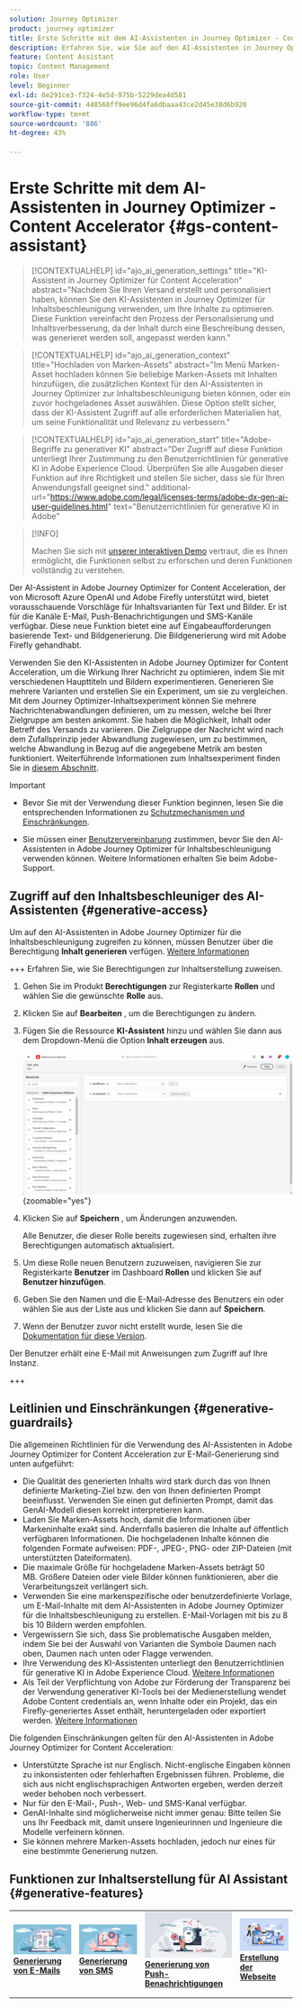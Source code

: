 ```yaml
---
solution: Journey Optimizer
product: journey optimizer
title: Erste Schritte mit dem AI-Assistenten in Journey Optimizer - Content Accelerator
description: Erfahren Sie, wie Sie auf den AI-Assistenten in Journey Optimizer - Content Accelerator zugreifen und mit ihm arbeiten können
feature: Content Assistant
topic: Content Management
role: User
level: Beginner
exl-id: 6e291ce3-f324-4e5d-975b-5229dea4d581
source-git-commit: 448568ff9ee96d4fa6dbaaa43ce2d45e38d6b920
workflow-type: tm+mt
source-wordcount: '886'
ht-degree: 43%

---
```


# Erste Schritte mit dem AI-Assistenten in Journey Optimizer - Content Accelerator {#gs-content-assistant}

>[!CONTEXTUALHELP]
>id="ajo_ai_generation_settings"
>title="KI-Assistent in Journey Optimizer für Content Acceleration"
>abstract="Nachdem Sie Ihren Versand erstellt und personalisiert haben, können Sie den KI-Assistenten in Journey Optimizer für Inhaltsbeschleunigung verwenden, um Ihre Inhalte zu optimieren. Diese Funktion vereinfacht den Prozess der Personalisierung und Inhaltsverbesserung, da der Inhalt durch eine Beschreibung dessen, was generieret werden soll, angepasst werden kann."

>[!CONTEXTUALHELP]
>id="ajo_ai_generation_context"
>title="Hochladen von Marken-Assets"
>abstract="Im Menü Marken-Asset hochladen können Sie beliebige Marken-Assets mit Inhalten hinzufügen, die zusätzlichen Kontext für den AI-Assistenten in Journey Optimizer zur Inhaltsbeschleunigung bieten können, oder ein zuvor hochgeladenes Asset auswählen. Diese Option stellt sicher, dass der KI-Assistent Zugriff auf alle erforderlichen Materialien hat, um seine Funktionalität und Relevanz zu verbessern."

>[!CONTEXTUALHELP]
>id="ajo_ai_generation_start"
>title="Adobe-Begriffe zu generativer KI"
>abstract="Der Zugriff auf diese Funktion unterliegt Ihrer Zustimmung zu den Benutzerrichtlinien für generative KI in Adobe Experience Cloud. Überprüfen Sie alle Ausgaben dieser Funktion auf ihre Richtigkeit und stellen Sie sicher, dass sie für Ihren Anwendungsfall geeignet sind."
>additional-url="https://www.adobe.com/legal/licenses-terms/adobe-dx-gen-ai-user-guidelines.html" text="Benutzerrichtlinien für generative KI in Adobe"

>[!INFO]
>
>Machen Sie sich mit [unserer interaktiven Demo](https://experienceleague.adobe.com/en/apps/journey-optimizer/ai-assistant-content-accelerator) vertraut, die es Ihnen ermöglicht, die Funktionen selbst zu erforschen und deren Funktionen vollständig zu verstehen.


Der AI-Assistent in Adobe Journey Optimizer for Content Acceleration, der von Microsoft Azure OpenAI und Adobe Firefly unterstützt wird, bietet vorausschauende Vorschläge für Inhaltsvarianten für Text und Bilder. Er ist für die Kanäle E-Mail, Push-Benachrichtigungen und SMS-Kanäle verfügbar. Diese neue Funktion bietet eine auf Eingabeaufforderungen basierende Text- und Bildgenerierung. Die Bildgenerierung wird mit Adobe Firefly gehandhabt.

Verwenden Sie den KI-Assistenten in Adobe Journey Optimizer for Content Acceleration, um die Wirkung Ihrer Nachricht zu optimieren, indem Sie mit verschiedenen Haupttiteln und Bildern experimentieren. Generieren Sie mehrere Varianten und erstellen Sie ein Experiment, um sie zu vergleichen. Mit dem Journey Optimizer-Inhaltsexperiment können Sie mehrere Nachrichtenabwandlungen definieren, um zu messen, welche bei Ihrer Zielgruppe am besten ankommt. Sie haben die Möglichkeit, Inhalt oder Betreff des Versands zu variieren. Die Zielgruppe der Nachricht wird nach dem Zufallsprinzip jeder Abwandlung zugewiesen, um zu bestimmen, welche Abwandlung in Bezug auf die angegebene Metrik am besten funktioniert. Weiterführende Informationen zum Inhaltsexperiment finden Sie in [diesem Abschnitt](../content-management/content-experiment.md).

>[!IMPORTANT]
>
>* Bevor Sie mit der Verwendung dieser Funktion beginnen, lesen Sie die entsprechenden Informationen zu [Schutzmechanismen und Einschränkungen](#generative-guardrails).
>
>
>* Sie müssen einer [Benutzervereinbarung](https://www.adobe.com/legal/licenses-terms/adobe-dx-gen-ai-user-guidelines.html) zustimmen, bevor Sie den AI-Assistenten in Adobe Journey Optimizer für Inhaltsbeschleunigung verwenden können. Weitere Informationen erhalten Sie beim Adobe-Support.

## Zugriff auf den Inhaltsbeschleuniger des AI-Assistenten {#generative-access}

Um auf den AI-Assistenten in Adobe Journey Optimizer für die Inhaltsbeschleunigung zugreifen zu können, müssen Benutzer über die Berechtigung **Inhalt generieren** verfügen. [Weitere Informationen](../administration/permissions.md)

+++  Erfahren Sie, wie Sie Berechtigungen zur Inhaltserstellung zuweisen.

1. Gehen Sie im Produkt **Berechtigungen** zur Registerkarte **Rollen** und wählen Sie die gewünschte **Rolle** aus.

1. Klicken Sie auf **Bearbeiten** , um die Berechtigungen zu ändern.

1. Fügen Sie die Ressource **KI-Assistent** hinzu und wählen Sie dann aus dem Dropdown-Menü die Option **Inhalt erzeugen** aus.

   ![](assets/gen-ai-role.png){zoomable="yes"}

1. Klicken Sie auf **Speichern** , um Änderungen anzuwenden.

   Alle Benutzer, die dieser Rolle bereits zugewiesen sind, erhalten ihre Berechtigungen automatisch aktualisiert.

1. Um diese Rolle neuen Benutzern zuzuweisen, navigieren Sie zur Registerkarte **Benutzer** im Dashboard **Rollen** und klicken Sie auf **Benutzer hinzufügen**.

1. Geben Sie den Namen und die E-Mail-Adresse des Benutzers ein oder wählen Sie aus der Liste aus und klicken Sie dann auf **Speichern**.

1. Wenn der Benutzer zuvor nicht erstellt wurde, lesen Sie die [Dokumentation für diese Version](https://experienceleague.adobe.com/en/docs/experience-platform/access-control/abac/permissions-ui/users).

Der Benutzer erhält eine E-Mail mit Anweisungen zum Zugriff auf Ihre Instanz.

+++

## Leitlinien und Einschränkungen {#generative-guardrails}

Die allgemeinen Richtlinien für die Verwendung des AI-Assistenten in Adobe Journey Optimizer for Content Acceleration zur E-Mail-Generierung sind unten aufgeführt:

* Die Qualität des generierten Inhalts wird stark durch das von Ihnen definierte Marketing-Ziel bzw. den von Ihnen definierten Prompt beeinflusst. Verwenden Sie einen gut definierten Prompt, damit das GenAI-Modell diesen korrekt interpretieren kann. 
* Laden Sie Marken-Assets hoch, damit die Informationen über Markeninhalte exakt sind. Andernfalls basieren die Inhalte auf öffentlich verfügbaren Informationen. Die hochgeladenen Inhalte können die folgenden Formate aufweisen: PDF-, JPEG-, PNG- oder ZIP-Dateien (mit unterstützten Dateiformaten).
* Die maximale Größe für hochgeladene Marken-Assets beträgt 50 MB. Größere Dateien oder viele Bilder können funktionieren, aber die Verarbeitungszeit verlängert sich.
* Verwenden Sie eine markenspezifische oder benutzerdefinierte Vorlage, um E-Mail-Inhalte mit dem AI-Assistenten in Adobe Journey Optimizer für die Inhaltsbeschleunigung zu erstellen. E-Mail-Vorlagen mit bis zu 8 bis 10 Bildern werden empfohlen.
* Vergewissern Sie sich, dass Sie problematische Ausgaben melden, indem Sie bei der Auswahl von Varianten die Symbole Daumen nach oben, Daumen nach unten oder Flagge verwenden.
* Ihre Verwendung des KI-Assistenten unterliegt den Benutzerrichtlinien für generative KI in Adobe Experience Cloud. [Weitere Informationen](https://www.adobe.com/legal/licenses-terms/adobe-dx-gen-ai-user-guidelines.html)
* Als Teil der Verpflichtung von Adobe zur Förderung der Transparenz bei der Verwendung generativer KI-Tools bei der Medienerstellung wendet Adobe Content credentials an, wenn Inhalte oder ein Projekt, das ein Firefly-generiertes Asset enthält, heruntergeladen oder exportiert werden. [Weitere Informationen](https://helpx.adobe.com/firefly/using/content-credentials.html)

Die folgenden Einschränkungen gelten für den AI-Assistenten in Adobe Journey Optimizer for Content Acceleration:

* Unterstützte Sprache ist nur Englisch. Nicht-englische Eingaben können zu inkonsistenten oder fehlerhaften Ergebnissen führen. Probleme, die sich aus nicht englischsprachigen Antworten ergeben, werden derzeit weder behoben noch verbessert.
* Nur für den E-Mail-, Push-, Web- und SMS-Kanal verfügbar.
* GenAI-Inhalte sind möglicherweise nicht immer genau: Bitte teilen Sie uns Ihr Feedback mit, damit unsere Ingenieurinnen und Ingenieure die Modelle verfeinern können.
* Sie können mehrere Marken-Assets hochladen, jedoch nur eines für eine bestimmte Generierung nutzen.


## Funktionen zur Inhaltserstellung für AI Assistant {#generative-features}


<table style="table-layout:fixed"><tr style="border: 0;">
<td>
<a href="generative-email.md">
<img alt="Generierung von E-Mails" src="assets/do-not-localize/text-genai.jpeg">
</a>
<div>
<a href="generative-email.md"><strong>Generierung von E-Mails</strong></a>
</div>
<p>
</td>
<td>
<a href="generative-sms.md">
<img alt="Generierung von SMS" src="assets/do-not-localize/image-genai.jpeg">
</a>
<div><a href="generative-sms.md"><strong>Generierung von SMS</strong>
</div>
<p>
</td>
<td>
<a href="generative-push.md">
<img alt="Generierung von Push-Benachrichtungen" src="assets/do-not-localize/email-genai.jpeg">
</a>
<div>
<a href="generative-push.md"><strong>Generierung von Push-Benachrichtigungen</strong></a>
</div>
<p></td>
<td>
<a href="generative-web.md">
<img alt="Webgenerierung" src="assets/do-not-localize/web-genai.jpeg">
</a>
<div><a href="generative-web.md"><strong>Erstellung der Webseite</strong>
</div>
<p>
</td>
</tr></table>
